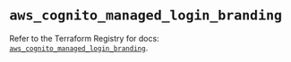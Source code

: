 # `aws_cognito_managed_login_branding`

Refer to the Terraform Registry for docs: [`aws_cognito_managed_login_branding`](https://registry.terraform.io/providers/hashicorp/aws/6.13.0/docs/resources/cognito_managed_login_branding).
